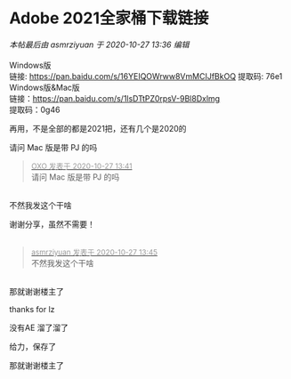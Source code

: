# Adobe 2021全家桶下载链接


<i class="pstatus"> 本帖最后由 asmrziyuan 于 2020-10-27 13:36 编辑 </i><br />
<br />
Windows版<br />
链接: https://pan.baidu.com/s/16YEIQOWrww8VmMCIJfBkOQ 提取码: 76e1<br />
Windows版&amp;Mac版<br />
链接：https://pan.baidu.com/s/1lsDTtPZ0rpsV-9Bl8Dxlmg <br />
提取码：0g46

再用，不是全部的都是2021把，还有几个是2020的

请问 Mac 版是带 PJ 的吗

<div class="quote"><blockquote><font size="2"><a href="https://www.hostloc.com/forum.php?mod=redirect&amp;goto=findpost&amp;pid=9358819&amp;ptid=758954" target="_blank"><font color="#999999">OXO 发表于 2020-10-27 13:41</font></a></font><br />
请问 Mac 版是带 PJ 的吗</blockquote></div><br />
不然我发这个干啥<img src="static/image/smiley/default/lol.gif" smilieid="12" border="0" alt="" />

谢谢分享，虽然不需要！<br />
<br />
<img src="static/image/smiley/default/lol.gif" smilieid="12" border="0" alt="" /><img src="static/image/smiley/default/lol.gif" smilieid="12" border="0" alt="" /><img src="static/image/smiley/default/lol.gif" smilieid="12" border="0" alt="" />

<div class="quote"><blockquote><font size="2"><a href="https://www.hostloc.com/forum.php?mod=redirect&amp;goto=findpost&amp;pid=9358842&amp;ptid=758954" target="_blank"><font color="#999999">asmrziyuan 发表于 2020-10-27 13:45</font></a></font><br />
不然我发这个干啥</blockquote></div><br />
那就谢谢楼主了 <img src="static/image/smiley/yct/019.gif" smilieid="49" border="0" alt="" />

thanks for lz<img src="static/image/smiley/default/lol.gif" smilieid="12" border="0" alt="" />

没有AE 溜了溜了

给力，保存了

那就谢谢楼主了
